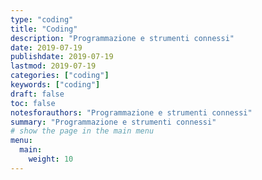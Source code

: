 ```yaml
---
type: "coding"
title: "Coding"
description: "Programmazione e strumenti connessi"
date: 2019-07-19
publishdate: 2019-07-19
lastmod: 2019-07-19
categories: ["coding"]
keywords: ["coding"]
draft: false
toc: false
notesforauthors: "Programmazione e strumenti connessi"
summary: "Programmazione e strumenti connessi"
# show the page in the main menu
menu:
  main:
    weight: 10
---
```

